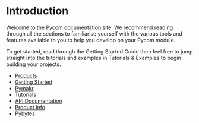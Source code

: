 # Introduction   

Welcome to the Pycom documentation site. We recommend reading through all the sections to familiarise yourself with the various tools and features available to you to help you develop on your Pycom module.

To get started, read through the Getting Started Guide then feel free to jump straight into the tutorials and examples in Tutorials & Examples to begin building your projects.

* [Products](products.md)
* [Getting Started](gettingstarted/introduction.md)
* [Pymakr](pymakr/installation/)
* [Tutorials](tutorials/introduction.md)
* [API Documentation](firmwareapi/introduction.md)
* [Product Info](datasheets/introduction.md)
* [Pybytes](pybytes/introduction.md)

